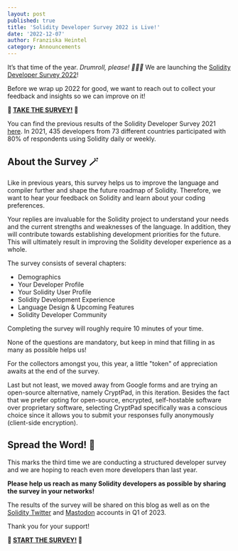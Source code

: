 ```yaml
---
layout: post
published: true
title: 'Solidity Developer Survey 2022 is Live!'
date: '2022-12-07'
author: Franziska Heintel
category: Announcements
---
```


It’s that time of the year. _Drumroll, please! 🥁🥁🥁_
We are launching the [Solidity Developer Survey 2022](https://cryptpad.fr/form/#/2/form/view/HuPIRv4gvziSV0dPV1SJncKzYJXTVc8LGCaMfLUoj2c/)!

Before we wrap up 2022 for good, we want to reach out to collect your feedback and insights so we can improve on it!

**📝 [TAKE THE SURVEY!](https://cryptpad.fr/form/#/2/form/view/HuPIRv4gvziSV0dPV1SJncKzYJXTVc8LGCaMfLUoj2c/) 📝**

You can find the previous results of the Solidity Developer Survey 2021 [here](https://blog.soliditylang.org/2022/02/07/solidity-developer-survey-2021-results/). In 2021, 435 developers from 73 different countries participated with 80% of respondents using Solidity daily or weekly.

## About the Survey 🪄

Like in previous years, this survey helps us to improve the language and compiler further and shape the future roadmap of Solidity. Therefore, we want to hear your feedback on Solidity and learn about your coding preferences.

Your replies are invaluable for the Solidity project to understand your needs and the current strengths and weaknesses of the language. In addition, they will contribute towards establishing development priorities for the future. This will ultimately result in improving the Solidity developer experience as a whole.

The survey consists of several chapters:

- Demographics
- Your Developer Profile
- Your Solidity User Profile
- Solidity Development Experience
- Language Design & Upcoming Features
- Solidity Developer Community

Completing the survey will roughly require 10 minutes of your time.

None of the questions are mandatory, but keep in mind that filling in as many as possible helps us!

For the collectors amongst you, this year, a little "token" of appreciation awaits at the end of the survey.

Last but not least, we moved away from Google forms and are trying an open-source alternative, namely CryptPad, in this iteration. Besides the fact that we prefer opting for open-source, encrypted, self-hostable software over proprietary software, selecting CryptPad specifically was a conscious choice since it allows you to submit your responses fully anonymously (client-side encryption).

## Spread the Word! 📯

This marks the third time we are conducting a structured developer survey and we are hoping to reach even more developers than last year.

**Please help us reach as many Solidity developers as possible by sharing the survey in your networks!**

The results of the survey will be shared on this blog as well as on the [Solidity Twitter](https://twitter.com/solidity_lang) and [Mastodon](https://fosstodon.org/@solidity) accounts in Q1 of 2023.

Thank you for your support!

**🏁 [START THE SURVEY!](https://cryptpad.fr/form/#/2/form/view/HuPIRv4gvziSV0dPV1SJncKzYJXTVc8LGCaMfLUoj2c/) 🏁**
